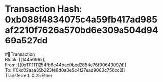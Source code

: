 
Transaction Hash: 0xb088f4834075c4a59fb417ad985af2210f7626a570bd6e309a504d9469a527dd
====================================================================================
  
#💸Transaction  
Block: [[14450995]]  
From: [[0x1111111254fb6c44bac0bed2854e76f90643097d]]  
To: [[0xc02aaa39b223fe8d0a0e5c4f27ead9083c756cc2]]  
Transferred: 0.25 Ether